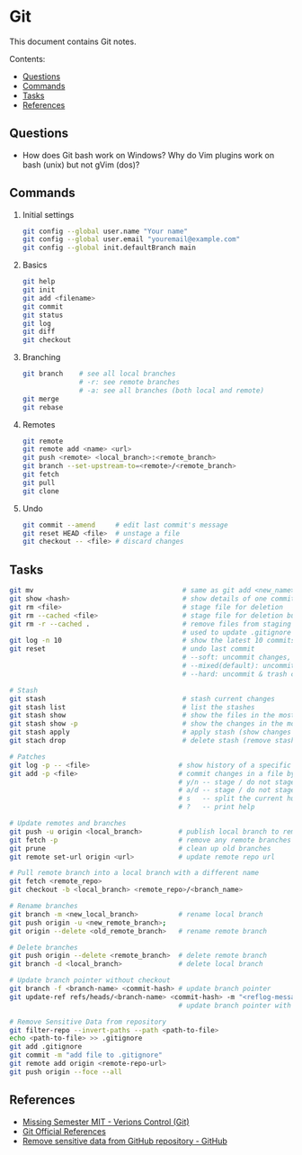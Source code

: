 # Git

This document contains Git notes.

Contents:

* [Questions](#questions)
* [Commands](#commands)
* [Tasks](#tasks)
* [References](#references)

## Questions
*   How does Git bash work on Windows? Why do Vim plugins work on bash (unix) but not gVim (dos)?

## Commands
1.  Initial settings
    ```bash
    git config --global user.name "Your name"
    git config --global user.email "youremail@example.com"
    git config --global init.defaultBranch main
    ```

1.  Basics
    ```bash
    git help
    git init
    git add <filename>
    git commit
    git status
    git log
    git diff
    git checkout
    ```

1.  Branching
    ```bash
    git branch    # see all local branches
                  # -r: see remote branches
                  # -a: see all branches (both local and remote)
    git merge
    git rebase
    ```

1.  Remotes
    ```bash
    git remote
    git remote add <name> <url>
    git push <remote> <local_branch>:<remote_branch>
    git branch --set-upstream-to=<remote>/<remote_branch>
    git fetch
    git pull
    git clone
    ```

1.  Undo
    ```bash
    git commit --amend     # edit last commit's message
    git reset HEAD <file>  # unstage a file
    git checkout -- <file> # discard changes
    ```

## Tasks
```bash
git mv                                     # same as git add <new_name>; git rm <old_name>
git show <hash>                            # show details of one commit
git rm <file>                              # stage file for deletion
git rm --cached <file>                     # stage file for deletion but keep it in file system, i.e. untracked state
git rm -r --cached .                       # remove files from staging area but keep them in working directory
                                           # used to update .gitignore file aftering changing it
git log -n 10                              # show the latest 10 commits
git reset                                  # undo last commit
                                           # --soft: uncommit changes, but keep them staged (repo --> staging area)
                                           # --mixed(default): uncommit & unstage changes (repo --> working tree)
                                           # --hard: uncommit & trash changes (repo --> trash can)

# Stash
git stash                                  # stash current changes
git stash list                             # list the stashes
git stash show                             # show the files in the most recent stash
git stash show -p                          # show the changes in the most recent stash
git stash apply                            # apply stash (show changes in current index)
git stach drop                             # delete stash (remove stash "commits")

# Patches
git log -p -- <file>                      # show history of a specific file
git add -p <file>                         # commit changes in a file by patches
                                          # y/n -- stage / do not stage this hunk
                                          # a/d -- stage / do not stage this hunk and any remaining hunks
                                          # s   -- split the current hunk into smaller hunks
                                          # ?   -- print help

# Update remotes and branches
git push -u origin <local_branch>         # publish local branch to remote repo
git fetch -p                              # remove any remote branches that don't exist anymore
git prune                                 # clean up old branches
git remote set-url origin <url>           # update remote repo url

# Pull remote branch into a local branch with a different name
git fetch <remote_repo>
git checkout -b <local_branch> <remote_repo>/<branch_name>

# Rename branches
git branch -m <new_local_branch>          # rename local branch
git push origin -u <new_remote_branch>;
git origin --delete <old_remote_branch>   # rename remote branch

# Delete branches
git push origin --delete <remote_branch>  # delete remote branch
git branch -d <local_branch>              # delete local branch

# Update branch pointer without checkout
git branch -f <branch-name> <commit-hash> # update branch pointer
git update-ref refs/heads/<branch-name> <commit-hash> -m "<reflog-message>"
                                          # update branch pointer with reflog message

# Remove Sensitive Data from repository
git filter-repo --invert-paths --path <path-to-file>
echo <path-to-file> >> .gitignore
git add .gitignore
git commit -m "add file to .gitignore"
git remote add origin <remote-repo-url>
git push origin --foce --all
```

## References
*   [Missing Semester MIT - Verions Control (Git)](https://missing.csail.mit.edu/2020/version-control/)
*   [Git Official References](https://git-scm.com/docs)
*   [Remove sensitive data from GitHub repository - GitHub](https://docs.github.com/en/authentication/keeping-your-account-and-data-secure/removing-sensitive-data-from-a-repository#using-git-filter-repo)

